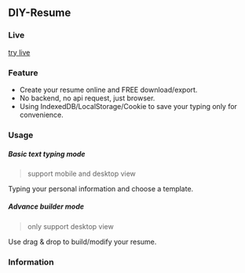 ## DIY-Resume



### Live

[try live](https://github.com/stonehank/diy-resume)

### Feature

* Create your resume online and FREE download/export.
* No backend, no api request, just browser.
* Using IndexedDB/LocalStorage/Cookie to save your typing only for convenience. 

### Usage

##### Basic text typing mode
> support mobile and desktop view

Typing your personal information and choose a template.

##### Advance builder mode
> only support desktop view

Use drag & drop to build/modify your resume.

### Information
